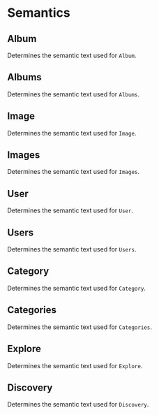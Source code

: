 # Semantics

## Album

Determines the semantic text used for `Album`.

## Albums

Determines the semantic text used for `Albums`.

## Image

Determines the semantic text used for `Image`.

## Images

Determines the semantic text used for `Images`.

## User

Determines the semantic text used for `User`.

## Users

Determines the semantic text used for `Users`.

## Category

Determines the semantic text used for `Category`.

## Categories

Determines the semantic text used for `Categories`.

## Explore

Determines the semantic text used for `Explore`.

## Discovery

Determines the semantic text used for `Discovery`.
